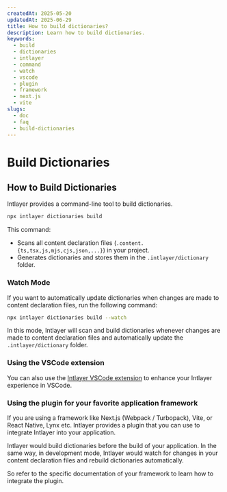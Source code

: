 ```yaml
---
createdAt: 2025-05-20
updatedAt: 2025-06-29
title: How to build dictionaries?
description: Learn how to build dictionaries.
keywords:
  - build
  - dictionaries
  - intlayer
  - command
  - watch
  - vscode
  - plugin
  - framework
  - next.js
  - vite
slugs:
  - doc
  - faq
  - build-dictionaries
---
```


# Build Dictionaries

## How to Build Dictionaries

Intlayer provides a command-line tool to build dictionaries.

```bash
npx intlayer dictionaries build
```

This command:

- Scans all content declaration files (`.content.{ts,tsx,js,mjs,cjs,json,...}`) in your project.
- Generates dictionaries and stores them in the `.intlayer/dictionary` folder.

### Watch Mode

If you want to automatically update dictionaries when changes are made to content declaration files, run the following command:

```bash
npx intlayer dictionaries build --watch
```

In this mode, Intlayer will scan and build dictionaries whenever changes are made to content declaration files and automatically update the `.intlayer/dictionary` folder.

### Using the VSCode extension

You can also use the [Intlayer VSCode extension](https://github.com/aymericzip/intlayer/tree/main/docs/en/vs_code_extension.md) to enhance your Intlayer experience in VSCode.

### Using the plugin for your favorite application framework

If you are using a framework like Next.js (Webpack / Turbopack), Vite, or React Native, Lynx etc. Intlayer provides a plugin that you can use to integrate Intlayer into your application.

Intlayer would build dictionaries before the build of your application.
In the same way, in development mode, Intlayer would watch for changes in your content declaration files and rebuild dictionaries automatically.

So refer to the specific documentation of your framework to learn how to integrate the plugin.
